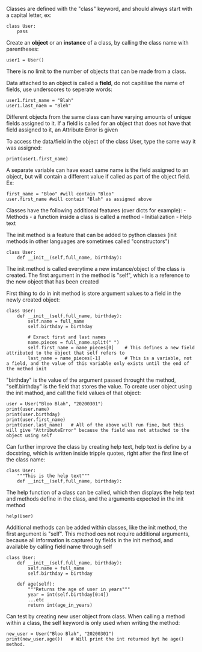 Classes are defined with the "class" keyword, and should always start with a capital letter, ex:

    class User:
        pass
  
Create an **object** or an **instance** of a class, by calling the class name with parentheses:

    user1 = User()

There is no limit to the number of objects that can be made from a class.

Data attached to an object is called a **field**, do not capitilise the name of fields, use underscores to seperate words:

    user1.first_name = "Blah"
    user1.last_naem = "Bleh"

Different objects from the same class can have varying amounts of unique fields assigned to it. If a field is called for an object that does not have that field assigned to it, an Attribute Error is given

To access the data/field in the object of the class User, type the same way it was assigned:

    print(user1.first_name)

A separate variable can have exact same name is the field assigned to an object, but will contain a different value if called as part of the object field. Ex:

    first_name = "Bloo" #will contain "Bloo"
    user.first_name #will contain "Blah" as assigned above

Classes have the following additional features (over dicts for example):
    - Methods - a function inside a class is called a method
    - Initialization
    - Help text

The init method is a feature that can be added to python classes (init methods in other languages are sometimes called "constructors")

    class User:
        def __init__(self,full_name, birthday):

The init method is called everytime a new instance/object of the class is created. The first argument in the method is "self", which is a reference to the new object that has been created

First thing to do in init method is store argument values to a field in the newly created object:

    class User:
        def __init__(self,full_name, birthday):
            self.name = full_name
            self.birthday = birthday 
            
            # Exract first and last names
            name.pieces = full_name.split(" ")
            self.first_name = name_pieces[0]    # This defines a new field attributed to the object that self refers to
            last_name = name_pieces[-1]         # This is a variable, not a field, and the value of this variable only exists until the end of the method init
            
"birthday" is the value of the argument passed throught the method, "self.birthday" is the field that stores the value. To create user object using the init mathod, and call the field values of that object:

    user = User("Bloo Blah", "20200301")
    print(user.name)
    print(user.birthday)
    print(user.first_name)
    print(user.last_name)   # All of the above will run fine, but this will give "AttributeError" because the field was not attached to the object using self
    
Can further improve the class by creating help text, help text is define by a docstring, which is written inside tripple quotes, right after the first line of the class name:

    class User:
        """This is the help text"""
        def __init__(self,full_name, birthday):
        
The help function of a class can be called, which then displays the help text and methods define in the class, and the arguments expected in the init method

    help(User)
    
Additional methods can be added within classes, like the init method, the first argument is "self". This method oes not require additional arguments, because all information is captured by fields in the init method, and available by calling field name through self

    class User:
        def __init__(self,full_name, birthday):
            self.name = full_name
            self.birthday = birthday

        def age(self):
            """Returns the age of user in years"""
            year = int(self.birthday[0:4])
            ...etc
            return int(age_in_years)
            
Can test by creating new user object from class. When calling a method within a class, the self keyword is only used when writing the method:

    new_user = User("Bloo Blah", "20200301")
    print(new_user.age())   # Will print the int returned byt he age() method. 
    
    
        
    

